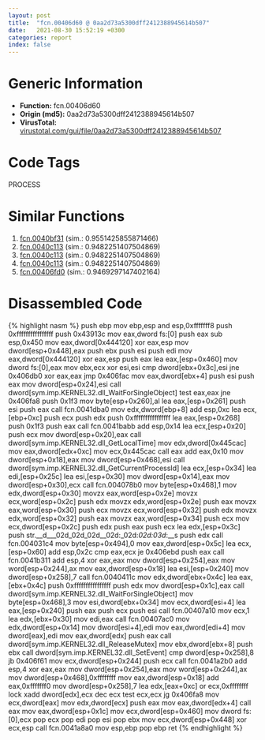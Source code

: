 ```yaml
---
layout: post
title:  "fcn.00406d60 @ 0aa2d73a5300dff2412388945614b507"
date:   2021-08-30 15:52:19 +0300
categories: report
index: false
---
```


# Generic Information
- **Function:** fcn.00406d60
- **Origin (md5):** 0aa2d73a5300dff2412388945614b507
- **VirusTotal:** [virustotal.com/gui/file/0aa2d73a5300dff2412388945614b507][virustotal_ref]

# Code Tags
<span class="tag" id="PROCESS">PROCESS</span>


# Similar Functions

1. [fcn.0040bf31][similar_1_ref] (sim.: 0.9551425855871466)
2. [fcn.0040c113][similar_2_ref] (sim.: 0.9482251407504869)
3. [fcn.0040c113][similar_3_ref] (sim.: 0.9482251407504869)
4. [fcn.0040c113][similar_4_ref] (sim.: 0.9482251407504869)
5. [fcn.00406fd0][similar_5_ref] (sim.: 0.9469297147402164)


# Disassembled Code

{% highlight nasm %}
push ebp
mov ebp,esp
and esp,0xfffffff8
push 0xffffffffffffffff
push 0x43913c
mov eax,dword fs:[0]
push eax
sub esp,0x450
mov eax,dword[0x444120]
xor eax,esp
mov dword[esp+0x448],eax
push ebx
push esi
push edi
mov eax,dword[0x444120]
xor eax,esp
push eax
lea eax,[esp+0x460]
mov dword fs:[0],eax
mov ebx,ecx
xor esi,esi
cmp dword[ebx+0x3c],esi
jne 0x406db0
xor eax,eax
jmp 0x406fac
mov eax,dword[ebx+4]
push esi
push eax
mov dword[esp+0x24],esi
call dword[sym.imp.KERNEL32.dll_WaitForSingleObject]
test eax,eax
jne 0x406fa8
push 0x1f3
mov byte[esp+0x260],al
lea eax,[esp+0x261]
push esi
push eax
call fcn.0041dba0
mov edx,dword[ebp+8]
add esp,0xc
lea ecx,[ebp+0xc]
push ecx
push edx
push 0xffffffffffffffff
lea eax,[esp+0x268]
push 0x1f3
push eax
call fcn.0041babb
add esp,0x14
lea ecx,[esp+0x20]
push ecx
mov dword[esp+0x20],eax
call dword[sym.imp.KERNEL32.dll_GetLocalTime]
mov edx,dword[0x445cac]
mov eax,dword[edx+0xc]
mov ecx,0x445cac
call eax
add eax,0x10
mov dword[esp+0x18],eax
mov dword[esp+0x468],esi
call dword[sym.imp.KERNEL32.dll_GetCurrentProcessId]
lea ecx,[esp+0x34]
lea edi,[esp+0x25c]
lea esi,[esp+0x30]
mov dword[esp+0x14],eax
mov dword[esp+0x30],ecx
call fcn.004078b0
mov byte[esp+0x468],1
mov edx,dword[esp+0x30]
movzx eax,word[esp+0x2e]
movzx ecx,word[esp+0x2c]
push edx
movzx edx,word[esp+0x2e]
push eax
movzx eax,word[esp+0x30]
push ecx
movzx ecx,word[esp+0x32]
push edx
movzx edx,word[esp+0x32]
push eax
movzx eax,word[esp+0x34]
push ecx
mov ecx,dword[esp+0x2c]
push edx
push eax
push ecx
lea edx,[esp+0x3c]
push str.__d___02d_02d_02d__02d:_02d:_02d:_03d__:__s
push edx
call fcn.004031c4
mov byte[esp+0x494],0
mov eax,dword[esp+0x5c]
lea ecx,[esp+0x60]
add esp,0x2c
cmp eax,ecx
je 0x406ebd
push eax
call fcn.0041b311
add esp,4
xor eax,eax
mov dword[esp+0x254],eax
mov word[esp+0x244],ax
mov eax,dword[esp+0x18]
lea esi,[esp+0x240]
mov dword[esp+0x258],7
call fcn.0040411c
mov edx,dword[ebx+0x4c]
lea eax,[ebx+0x4c]
push 0xffffffffffffffff
push edx
mov dword[esp+0x1c],eax
call dword[sym.imp.KERNEL32.dll_WaitForSingleObject]
mov byte[esp+0x468],3
mov esi,dword[ebx+0x34]
mov ecx,dword[esi+4]
lea eax,[esp+0x240]
push eax
push ecx
push esi
call fcn.00407a10
mov ecx,1
lea edx,[ebx+0x30]
mov edi,eax
call fcn.00407ac0
mov edx,dword[esp+0x14]
mov dword[esi+4],edi
mov eax,dword[edi+4]
mov dword[eax],edi
mov eax,dword[edx]
push eax
call dword[sym.imp.KERNEL32.dll_ReleaseMutex]
mov ebx,dword[ebx+8]
push ebx
call dword[sym.imp.KERNEL32.dll_SetEvent]
cmp dword[esp+0x258],8
jb 0x406f61
mov ecx,dword[esp+0x244]
push ecx
call fcn.0041a2b0
add esp,4
xor eax,eax
mov dword[esp+0x254],eax
mov word[esp+0x244],ax
mov dword[esp+0x468],0xffffffff
mov eax,dword[esp+0x18]
add eax,0xfffffff0
mov dword[esp+0x258],7
lea edx,[eax+0xc]
or ecx,0xffffffff
lock xadd dword[edx],ecx
dec ecx
test ecx,ecx
jg 0x406fa8
mov ecx,dword[eax]
mov edx,dword[ecx]
push eax
mov eax,dword[edx+4]
call eax
mov eax,dword[esp+0x1c]
mov ecx,dword[esp+0x460]
mov dword fs:[0],ecx
pop ecx
pop edi
pop esi
pop ebx
mov ecx,dword[esp+0x448]
xor ecx,esp
call fcn.0041a8a0
mov esp,ebp
pop ebp
ret
{% endhighlight %}


[similar_1_ref]: /report/fcn.0040bf31@e16f74a2849182d98050864255e902f8
[similar_2_ref]: /report/fcn.0040c113@96a869ae624ddb4834a1d5a829f85469
[similar_3_ref]: /report/fcn.0040c113@505be53c36227b94e2fcc406f247f6e5
[similar_4_ref]: /report/fcn.0040c113@c077742bdc6d4f2c0ca7d0e2a6a94acf
[similar_5_ref]: /report/fcn.00406fd0@0aa2d73a5300dff2412388945614b507
[virustotal_ref]: https://www.virustotal.com/gui/file/0aa2d73a5300dff2412388945614b507